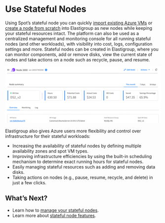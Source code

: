# Use Stateful Nodes

Using Spot’s stateful node you can quickly [import existing Azure VMs](elastigroup/tutorials-azure/use-stateful-nodes/import-a-stateful-vm) or [create a node from scratch](https://docs.spot.io/managed-instance/azure/getting-started/create-stateful-node) into Elastigroup as new nodes while keeping your stateful resources intact. The platform can also be used as a centralized management and monitoring console for all running stateful nodes (and other workloads), with visibility into cost, logs, configuration settings and more. Stateful nodes can be created in Elastigroup, where you can monitor components, add or remove disks, view the current state of nodes and take actions on a node such as recycle, pause, and resume.

<img src="/elastigroup/_media/use-stateful-nodes-01a.png" />

Elastigroup also gives Azure users more flexibility and control over infrastructure for their stateful workloads:
- Increasing the availability of stateful nodes by defining multiple availability zones and spot VM types.
- Improving infrastructure efficiencies by using the built-in scheduling mechanism to determine exact running hours for stateful nodes.
- Easily managing stateful resources such as adding and removing data disks.
- Taking actions on nodes (e.g., pause, resume, recycle, and delete) in just a few clicks.

## What’s Next?
- Learn how to [manage your stateful nodes](managed-instance/azure/tutorials/manage).
- Learn more about [stateful node features](managed-instance/azure/).
